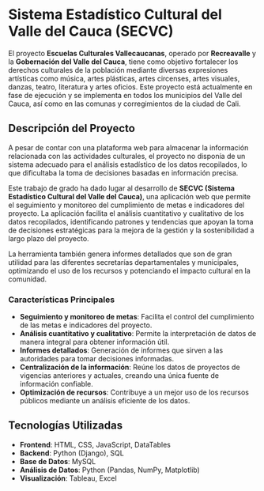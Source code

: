 # Sistema Estadístico Cultural del Valle del Cauca (SECVC)

El proyecto **Escuelas Culturales Vallecaucanas**, operado por **Recreavalle** y la **Gobernación del Valle del Cauca**, tiene como objetivo fortalecer los derechos culturales de la población mediante diversas expresiones artísticas como música, artes plásticas, artes circenses, artes visuales, danzas, teatro, literatura y artes oficios. Este proyecto está actualmente en fase de ejecución y se implementa en todos los municipios del Valle del Cauca, así como en las comunas y corregimientos de la ciudad de Cali.

## Descripción del Proyecto

A pesar de contar con una plataforma web para almacenar la información relacionada con las actividades culturales, el proyecto no disponía de un sistema adecuado para el análisis estadístico de los datos recopilados, lo que dificultaba la toma de decisiones basadas en información precisa.

Este trabajo de grado ha dado lugar al desarrollo de **SECVC (Sistema Estadístico Cultural del Valle del Cauca)**, una aplicación web que permite el seguimiento y monitoreo del cumplimiento de metas e indicadores del proyecto. La aplicación facilita el análisis cuantitativo y cualitativo de los datos recopilados, identificando patrones y tendencias que apoyan la toma de decisiones estratégicas para la mejora de la gestión y la sostenibilidad a largo plazo del proyecto.

La herramienta también genera informes detallados que son de gran utilidad para las diferentes secretarías departamentales y municipales, optimizando el uso de los recursos y potenciando el impacto cultural en la comunidad.

### Características Principales

- **Seguimiento y monitoreo de metas**: Facilita el control del cumplimiento de las metas e indicadores del proyecto.
- **Análisis cuantitativo y cualitativo**: Permite la interpretación de datos de manera integral para obtener información útil.
- **Informes detallados**: Generación de informes que sirven a las autoridades para tomar decisiones informadas.
- **Centralización de la información**: Reúne los datos de proyectos de vigencias anteriores y actuales, creando una única fuente de información confiable.
- **Optimización de recursos**: Contribuye a un mejor uso de los recursos públicos mediante un análisis eficiente de los datos.

## Tecnologías Utilizadas

- **Frontend**: HTML, CSS, JavaScript, DataTables
- **Backend**: Python (Django), SQL
- **Base de Datos**: MySQL
- **Análisis de Datos**: Python (Pandas, NumPy, Matplotlib)
- **Visualización**: Tableau, Excel
